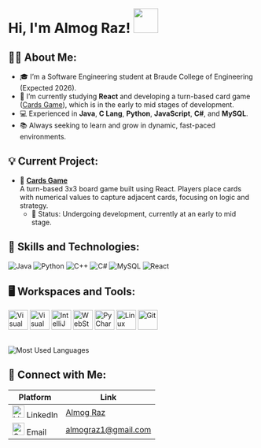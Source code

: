 # Hi, I'm Almog Raz! <img src="https://camo.githubusercontent.com/a90c4a704c291489c05fc72f95332ba673f9760874f7a65ae10ecb4dc8163872/68747470733a2f2f6d656469612e67697068792e636f6d2f6d656469612f336f467a6c573864687434446476774271672f67697068792e676966" width="50">

## 👨‍💻 About Me:
- 🎓 I’m a Software Engineering student at Braude College of Engineering (Expected 2026).
- 🌱 I’m currently studying **React** and developing a turn-based card game ([Cards Game](https://github.com/almograz1/cards-game/)), which is in the early to mid stages of development.
- 💻 Experienced in **Java**, **C Lang**, **Python**, **JavaScript**, **C#**, and **MySQL**.
- 📚 Always seeking to learn and grow in dynamic, fast-paced environments.

## 💡 Current Project:
- 🔷 **[Cards Game](https://github.com/almograz1/cards-game/)**  
  A turn-based 3x3 board game built using React. Players place cards with numerical values to capture adjacent cards, focusing on logic and strategy.  
  - 📌 Status: Undergoing development, currently at an early to mid stage.

## 🚀 Skills and Technologies:
<p align="left">
  <img src="https://img.shields.io/badge/Language-Java-blue?logo=java&logoColor=white" alt="Java">
  <img src="https://img.shields.io/badge/Language-Python-yellow?logo=python&logoColor=white" alt="Python">
  <img src="https://img.shields.io/badge/Language-C%2B%2B-orange?logo=cplusplus&logoColor=white" alt="C++">
  <img src="https://img.shields.io/badge/Language-C%23-purple?logo=csharp&logoColor=white" alt="C#">
  <img src="https://img.shields.io/badge/Database-MySQL-blue?logo=mysql&logoColor=white" alt="MySQL">
  <img src="https://img.shields.io/badge/Framework-React-blue?logo=react&logoColor=white" alt="React">
</p>

## 🖥️ Workspaces and Tools:
<p align="left">
  <img src="https://cdn.jsdelivr.net/gh/devicons/devicon/icons/visualstudio/visualstudio-plain.svg" alt="Visual Studio" width="40" height="40"/>
  <img src="https://cdn.jsdelivr.net/gh/devicons/devicon/icons/vscode/vscode-original.svg" alt="Visual Studio Code" width="40" height="40"/>
  <img src="https://upload.wikimedia.org/wikipedia/commons/9/9c/IntelliJ_IDEA_Icon.svg" alt="IntelliJ IDEA" width="40" height="40"/>
  <img src="https://upload.wikimedia.org/wikipedia/commons/c/c0/WebStorm_Icon.svg" alt="WebStorm" width="40" height="40"/>
  <img src="https://upload.wikimedia.org/wikipedia/commons/1/1d/PyCharm_Icon.svg" alt="PyCharm" width="40" height="40"/>
  <img src="https://upload.wikimedia.org/wikipedia/commons/3/35/Tux.svg" alt="Linux" width="40" height="40"/>
  <img src="https://upload.wikimedia.org/wikipedia/commons/e/e0/Git-logo.svg" alt="Git" width="40" height="40"/>
</p>


## <p align="left">
  <img src="https://github-readme-stats.vercel.app/api/top-langs/?username=almograz1&layout=compact&theme=radical" alt="Most Used Languages">
</p>

## 🤝 Connect with Me:
| Platform   | Link                                                                 |
|------------|----------------------------------------------------------------------|
| <img src="https://cdn.jsdelivr.net/gh/devicons/devicon/icons/linkedin/linkedin-original.svg" alt="LinkedIn" width="25"/> LinkedIn | [Almog Raz](https://www.linkedin.com/in/almog-raz-b54367255/) |
| <img src="https://cdn.jsdelivr.net/gh/devicons/devicon/icons/google/google-original.svg" alt="Gmail" width="25"/> Email  | [almograz1@gmail.com](mailto:almograz1@gmail.com)             |
